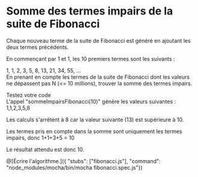 # Somme des termes impairs de la suite de Fibonacci
  Chaque nouveau terme de la suite de Fibonacci est généré en ajoutant les deux termes précédents.
  
  En commençant par 1 et 1, les 10 premiers termes sont les suivants :
  
  1, 1, 2, 3, 5, 8, 13, 21, 34, 55, ...
  <br/>En prenant en compte les termes de la suite de Fibonacci dont les valeurs ne dépassent pas N (<= 10 millions), trouver la somme des termes impairs.
  
  Testez votre code
  <br/>L'appel "sommeImpairsFibonacci(10)" génère les valeurs suivantes : 1,1,2,3,5,8
  
  Les calculs s'arrêtent à 8 car la valeur suivante (13) est supérieure à 10.
  
  Les termes pris en compte dans la somme sont uniquement les termes impairs, donc 1+1+3+5 = 10
  
  Le résultat attendu est donc 10.
  
@[Écrire l'algorithme.]({ "stubs": ["fibonacci.js"], "command": "node_modules/mocha/bin/mocha fibonacci.spec.js"})
